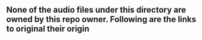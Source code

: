 ## None of the audio files under this directory are owned by this repo owner. Following are the links to original their origin